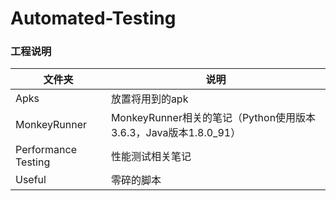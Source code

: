 # Automated-Testing

### 工程说明

文件夹 | 说明
------- | -------
Apks| 放置将用到的apk
MonkeyRunner| MonkeyRunner相关的笔记（Python使用版本3.6.3，Java版本1.8.0_91）
Performance Testing| 性能测试相关笔记
Useful| 零碎的脚本